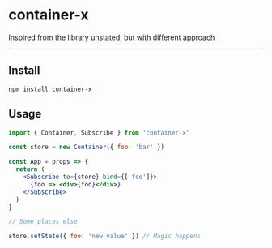 # container-x

Inspired from the library unstated, but with different approach 

---

## Install
```
npm install container-x
```

## Usage
```jsx
import { Container, Subscribe } from 'container-x'

const store = new Container({ foo: 'bar' })

const App = props => {
  return (
    <Subscribe to={store} bind={['foo']}>
      {foo => <div>{foo}</div>}
    </Subscribe>
  )
}

// Some places else

store.setState({ foo: 'new value' }) // Magic happens
```
